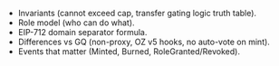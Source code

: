 - Invariants (cannot exceed cap, transfer gating logic truth table).
- Role model (who can do what).
- EIP-712 domain separator formula.
- Differences vs GQ (non-proxy, OZ v5 hooks, no auto-vote on mint).
- Events that matter (Minted, Burned, RoleGranted/Revoked).